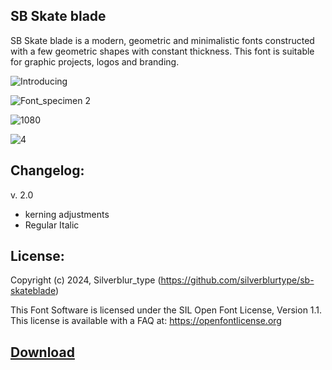 ## SB Skate blade

SB Skate blade is a modern, geometric and minimalistic fonts constructed with a few geometric shapes with constant thickness. This font is suitable for graphic projects, logos and branding.

![Introducing](https://github.com/silverblurtype/sb-skateblade/assets/163983174/7a5f50b4-9a57-47c7-a1c5-cbffb33785af)

![Font_specimen 2](https://github.com/silverblurtype/sb-skateblade/assets/163983174/fbda2617-bbdd-4b9f-8252-d13a70762ee7)

![1080](https://github.com/silverblurtype/sb-skateblade/assets/163983174/99892fbc-43f6-4146-b866-3d0329091dff)

![4](https://github.com/silverblurtype/sb-skateblade/assets/163983174/8c2afb63-b7bf-4815-ac1d-8e29ddfdc455)


## Changelog:
v. 2.0
- kerning adjustments
- Regular Italic


## License:
Copyright (c) 2024, Silverblur_type (https://github.com/silverblurtype/sb-skateblade)


This Font Software is licensed under the SIL Open Font License, Version 1.1. This license is available with a FAQ at:
https://openfontlicense.org




## [Download](https://github.com/silverblurtype/sb-skateblade/releases/tag/Font)

